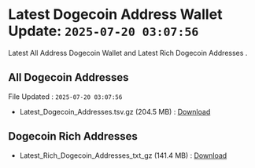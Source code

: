 # Latest Dogecoin Address Wallet Update: `2025-07-20 03:07:56`

Latest All Address Dogecoin Wallet and Latest Rich Dogecoin Addresses .

## All Dogecoin Addresses

File Updated : `2025-07-20 03:07:56`

- Latest_Dogecoin_Addresses.tsv.gz (204.5 MB) : [Download](https://github.com/Pymmdrza/Rich-Address-Wallet/releases/tag/Dogecoin)

## Dogecoin Rich Addresses

- Latest_Rich_Dogecoin_Addresses_txt_gz (141.4 MB) : [Download](https://github.com/Pymmdrza/Rich-Address-Wallet/releases/tag/Dogecoin)
